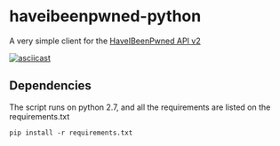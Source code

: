 # haveibeenpwned-python
A very simple client for the [HaveIBeenPwned API v2](https://haveibeenpwned.com/API/v2)

[![asciicast](https://asciinema.org/a/cwjupyyz54fwd9eimwsvm849s.png)](https://asciinema.org/a/cwjupyyz54fwd9eimwsvm849s)

## Dependencies

The script runs on python 2.7, and all the requirements are listed on the requirements.txt

`pip install -r requirements.txt`